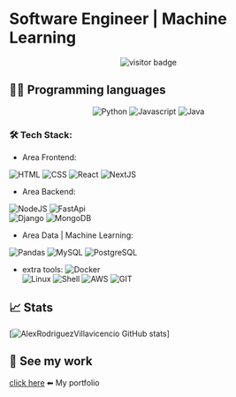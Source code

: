 # Software Engineer | Machine Learning

<p align="center">
  <img src="https://visitor-badge.laobi.icu/badge?page_id=AlexRodriguezVillavicencio.AlexRodriguezVillavicencio" alt="visitor badge"/>
</p>

## 👩‍💻 Programming languages
<p align="center">


<img src="https://img.shields.io/badge/Python-909090?style=for-the-badge&logo=python&logoColor=blue" alt="Python" />
<img src="https://img.shields.io/badge/JavaScript-323330?style=for-the-badge&logo=javascript&logoColor=F7DF1E" alt="Javascript" />
<img src="https://img.shields.io/badge/Java-ED8B00?style=for-the-badge&logo=openjdk&logoColor=white" alt="Java">

</p>

### 🛠️ Tech Stack:

- Area Frontend:

![HTML](https://img.shields.io/badge/HTML5-E34F26?style=for-the-badge&logo=html5&logoColor=white)
![CSS](https://img.shields.io/badge/CSS3-1572B6?style=for-the-badge&logo=css3&logoColor=white)
![React](https://shields.io/badge/react-black?logo=react&style=for-the-badge)
![NextJS](https://img.shields.io/badge/next.js-000000?style=for-the-badge&logo=nextdotjs&logoColor=white)

- Area Backend:

![NodeJS](https://img.shields.io/badge/Node.js-339933?style=for-the-badge&logo=nodedotjs&logoColor=white)
![FastApi](https://img.shields.io/badge/FastAPI-005571?style=for-the-badge&logo=fastapi)  
![Django](https://img.shields.io/badge/-Django-092E20?style=for-the-badge&labelColor=222222&logo=django&logoColor=ffffff)
![MongoDB](https://img.shields.io/badge/MongoDB-4EA94B?style=for-the-badge&logo=mongodb&logoColor=white) 

- Area Data | Machine Learning:

![Pandas](https://img.shields.io/badge/-Pandas-764ABC?style=for-the-badge&labelColor=222222&logo=Pandas&logoColor=ffffff) 
![MySQL](https://img.shields.io/badge/MySQL-005C84?style=for-the-badge&labelColor=222222&logo=mysql&logoColor=white) 
![PostgreSQL](https://img.shields.io/badge/PostgreSQL-316192?style=for-the-badge&logo=postgresql&logoColor=white)

- extra tools:
![Docker](https://img.shields.io/badge/Docker-2CA5E0?style=for-the-badge&logo=docker&logoColor=white)  
![Linux](https://img.shields.io/badge/Linux-FCC624?style=for-the-badge&logo=linux&logoColor=black) 
![Shell](https://img.shields.io/badge/Shell_Script-1111111?style=for-the-badge&labelColor=222222&logo=gnu-bash&logoColor=1111111) 
![AWS](https://img.shields.io/badge/Amazon_AWS-FF9900?style=for-the-badge&logo=amazonaws&logoColor=white) 
![GIT](https://img.shields.io/badge/GIT-E44C30?style=for-the-badge&logo=git&logoColor=white)

## 📈 Stats

[![AlexRodriguezVillavicencio GitHub stats](https://github-readme-stats.vercel.app/api?username=AlexRodriguezVillavicencio&show_icons=true&theme=radical&count_private=true)] 

## 💼 See my work

[click here](https://alexrodriguezvillavicencio.github.io/) ⬅ My portfolio
